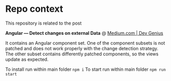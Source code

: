# Repo context
This repository is related to the post

**Angular — Detect changes on external Data** @ [Medium.com | Dev Genius ](https://medium.com/dev-genius/angular-detect-changes-on-external-data-195bd938240a) 

It contains an Angular component set. One of the component subsets is not patched and does not work properly with the change detection strategy. The other subset contains differently patched components, so the views update as expected.

To install run within main folder `npm i`
To start run within main folder `npm run start`